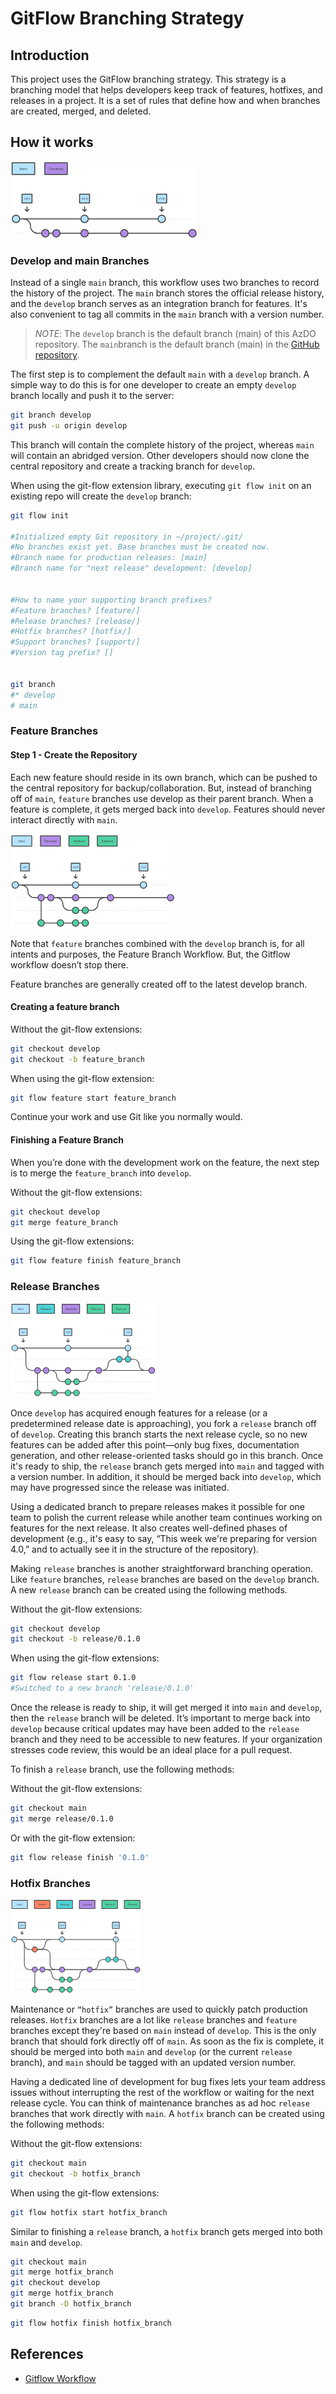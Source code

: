 # GitFlow Branching Strategy

## Introduction

This project uses the GitFlow branching strategy. This strategy is a branching model that helps developers keep track of features, hotfixes, and releases in a project. It is a set of rules that define how and when branches are created, merged, and deleted.

## How it works

![GitFlow](./media/gitflow-overview.png)

### Develop and main Branches

Instead of a single `main` branch, this workflow uses two branches to record the history of the project. The `main` branch stores the official release history, and the `develop` branch serves as an integration branch for features. It's also convenient to tag all commits in the `main` branch with a version number.

> *NOTE*: The `develop` branch is the default branch (main) of this AzDO repository. The `main`branch is the default branch (main) in the [GitHub repository](https://github.com/commercial-software-engineering/Iac-for-the-Edge).

The first step is to complement the default `main` with a `develop` branch. A simple way to do this is for one developer to create an empty `develop` branch locally and push it to the server:

```bash
git branch develop
git push -u origin develop
```

This branch will contain the complete history of the project, whereas `main` will contain an abridged version. Other developers should now clone the central repository and create a tracking branch for `develop`.

When using the git-flow extension library, executing `git flow init` on an existing repo will create the `develop` branch:

```bash
git flow init

#Initialized empty Git repository in ~/project/.git/
#No branches exist yet. Base branches must be created now.
#Branch name for production releases: [main]
#Branch name for "next release" development: [develop]


#How to name your supporting branch prefixes?
#Feature branches? [feature/]
#Release branches? [release/]
#Hotfix branches? [hotfix/]
#Support branches? [support/]
#Version tag prefix? []


git branch
#* develop
# main
```

### Feature Branches

#### Step 1 - Create the Repository

Each new feature should reside in its own branch, which can be pushed to the central repository for backup/collaboration. But, instead of branching off of `main`, `feature` branches use develop as their parent branch. When a feature is complete, it gets merged back into `develop`. Features should never interact directly with `main`.

![GitFlowFeatureBranches](./media/gitflow-feature-branches.png)

Note that `feature` branches combined with the `develop` branch is, for all intents and purposes, the Feature Branch Workflow. But, the Gitflow workflow doesn’t stop there.

Feature branches are generally created off to the latest develop branch.

#### Creating a feature branch

Without the git-flow extensions:

```bash
git checkout develop
git checkout -b feature_branch
```

When using the git-flow extension:

```bash
git flow feature start feature_branch
```

Continue your work and use Git like you normally would.

#### Finishing a Feature Branch

When you’re done with the development work on the feature, the next step is to merge the `feature_branch` into `develop`.

Without the git-flow extensions:

```bash
git checkout develop
git merge feature_branch
```

Using the git-flow extensions:

```bash
git flow feature finish feature_branch
```

### Release Branches

![GitFlowReleaseBranches](./media/gitflow-release-branches.png)

Once `develop` has acquired enough features for a release (or a predetermined release date is approaching), you fork a `release` branch off of `develop`. Creating this branch starts the next release cycle, so no new features can be added after this point—only bug fixes, documentation generation, and other release-oriented tasks should go in this branch. Once it's ready to ship, the `release` branch gets merged into `main` and tagged with a version number. In addition, it should be merged back into `develop`, which may have progressed since the release was initiated.

Using a dedicated branch to prepare releases makes it possible for one team to polish the current release while another team continues working on features for the next release. It also creates well-defined phases of development (e.g., it's easy to say, “This week we're preparing for version 4.0,” and to actually see it in the structure of the repository).

Making `release` branches is another straightforward branching operation. Like `feature` branches, `release` branches are based on the `develop` branch. A new `release` branch can be created using the following methods.

Without the git-flow extensions:

```bash
git checkout develop
git checkout -b release/0.1.0
```

When using the git-flow extensions:

```bash
git flow release start 0.1.0
#Switched to a new branch 'release/0.1.0'
```

Once the release is ready to ship, it will get merged it into `main` and `develop`, then the `release` branch will be deleted. It’s important to merge back into `develop` because critical updates may have been added to the `release` branch and they need to be accessible to new features. If your organization stresses code review, this would be an ideal place for a pull request.

To finish a `release` branch, use the following methods:

Without the git-flow extensions:

```bash
git checkout main
git merge release/0.1.0
```

Or with the git-flow extension:

```bash
git flow release finish '0.1.0'
```

### Hotfix Branches

![GitflowHotfixBranches](./media/gitflow-hotfix-branches.png)

Maintenance or `“hotfix”` branches are used to quickly patch production releases. `Hotfix` branches are a lot like `release` branches and `feature` branches except they're based on `main` instead of `develop`. This is the only branch that should fork directly off of `main`. As soon as the fix is complete, it should be merged into both `main` and `develop` (or the current `release` branch), and `main` should be tagged with an updated version number.

Having a dedicated line of development for bug fixes lets your team address issues without interrupting the rest of the workflow or waiting for the next release cycle. You can think of maintenance branches as ad hoc `release` branches that work directly with `main`. A `hotfix` branch can be created using the following methods:

Without the git-flow extensions:

```bash
git checkout main
git checkout -b hotfix_branch
```

When using the git-flow extensions:

```bash
git flow hotfix start hotfix_branch
```

Similar to finishing a `release` branch, a `hotfix` branch gets merged into both `main` and `develop`.

```bash
git checkout main
git merge hotfix_branch
git checkout develop
git merge hotfix_branch
git branch -D hotfix_branch
```

```bash
git flow hotfix finish hotfix_branch
```

## References

- [Gitflow Workflow](https://www.atlassian.com/git/tutorials/comparing-workflows/gitflow-workflow)